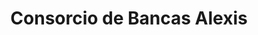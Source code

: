 ---
title: "Consorcio de Bancas Alexis"
url: /san-cristobal/consorcio-de-bancas-alexis/
shop: lotería
---